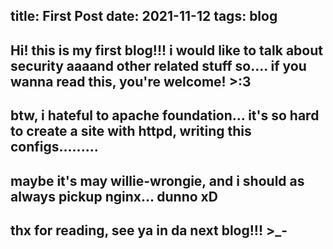 title: First Post
date: 2021-11-12
tags: blog
----
Hi! this is my first blog!!! i would like to talk about security aaaand other related stuff so.... if you wanna read this, you're welcome! >:3
----
btw, i hateful to apache foundation... it's so hard to create a site with httpd, writing this configs.........
----
maybe it's may willie-wrongie, and i should as always pickup nginx... dunno xD
----
thx for reading, see ya in da next blog!!! >_-
----

